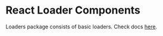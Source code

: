 # React Loader Components

Loaders package consists of basic loaders. Check docs [here](https://medly.github.io/medly-components).
